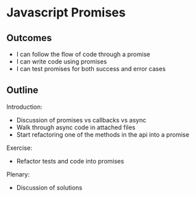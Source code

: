 # Javascript Promises

## Outcomes

- I can follow the flow of code through a promise
- I can write code using promises
- I can test promises for both success and error cases

## Outline

Introduction:
- Discussion of promises vs callbacks vs async
- Walk through async code in attached files
- Start refactoring one of the methods in the api into a promise

Exercise:
- Refactor tests and code into promises

Plenary:
- Discussion of solutions